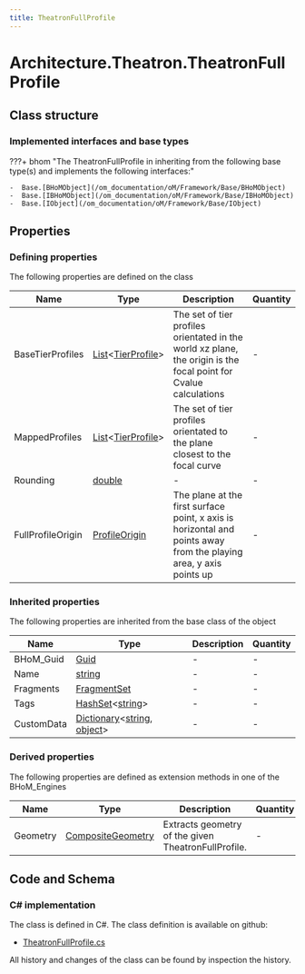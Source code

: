 ```yaml
---
title: TheatronFullProfile
---
```


# Architecture.Theatron.TheatronFullProfile



## Class structure

### Implemented interfaces and base types

???+ bhom "The TheatronFullProfile in inheriting from the following base type(s) and implements the following interfaces:"

    -  Base.[BHoMObject](/om_documentation/oM/Framework/Base/BHoMObject)
    -  Base.[IBHoMObject](/om_documentation/oM/Framework/Base/IBHoMObject)
    -  Base.[IObject](/om_documentation/oM/Framework/Base/IObject)


## Properties



### Defining properties

The following properties are defined on the class

| Name             | Type             | Description      | Quantity         |
|------------------|------------------|------------------|------------------|
| BaseTierProfiles | [List](https://learn.microsoft.com/en-us/dotnet/api/System.Collections.Generic.List-1?view=netstandard-2.0)&lt;[TierProfile](/om_documentation/oM/Analytical/Architecture/Theatron/TierProfile)&gt; | The set of tier profiles orientated in the world xz plane, the origin is the focal point for Cvalue calculations | - |
| MappedProfiles | [List](https://learn.microsoft.com/en-us/dotnet/api/System.Collections.Generic.List-1?view=netstandard-2.0)&lt;[TierProfile](/om_documentation/oM/Analytical/Architecture/Theatron/TierProfile)&gt; | The set of tier profiles orientated to the plane closest to the focal curve | - |
| Rounding | [double](https://learn.microsoft.com/en-us/dotnet/api/System.Double?view=netstandard-2.0) | - | - |
| FullProfileOrigin | [ProfileOrigin](/om_documentation/oM/Analytical/Architecture/Theatron/ProfileOrigin) | The plane at the first surface point, x axis is horizontal and points away from the playing area, y axis points up | - |


### Inherited properties
The following properties are inherited from the base class of the object

| Name             | Type             | Description      | Quantity         |
|------------------|------------------|------------------|------------------|
| BHoM_Guid | [Guid](https://learn.microsoft.com/en-us/dotnet/api/System.Guid?view=netstandard-2.0) | - | - |
| Name | [string](https://learn.microsoft.com/en-us/dotnet/api/System.String?view=netstandard-2.0) | - | - |
| Fragments | [FragmentSet](/om_documentation/oM/Framework/Base/FragmentSet) | - | - |
| Tags | [HashSet](https://learn.microsoft.com/en-us/dotnet/api/System.Collections.Generic.HashSet-1?view=netstandard-2.0)&lt;[string](https://learn.microsoft.com/en-us/dotnet/api/System.String?view=netstandard-2.0)&gt; | - | - |
| CustomData | [Dictionary](https://learn.microsoft.com/en-us/dotnet/api/System.Collections.Generic.Dictionary-2?view=netstandard-2.0)&lt;[string](https://learn.microsoft.com/en-us/dotnet/api/System.String?view=netstandard-2.0), [object](https://learn.microsoft.com/en-us/dotnet/api/System.Object?view=netstandard-2.0)&gt; | - | - |


### Derived properties

The following properties are defined as extension methods in one of the BHoM_Engines

| Name             | Type             | Description      | Quantity         | Engine           |
|------------------|------------------|------------------|------------------|------------------|
| Geometry | [CompositeGeometry](/om_documentation/oM/Dimensional/Geometry/CompositeGeometry) | Extracts geometry of the given TheatronFullProfile. | - | Architecture_Engine |


## Code and Schema

### C# implementation

The class is defined in C#. The class definition is available on github:

- [TheatronFullProfile.cs](https://github.com/BHoM/BHoM/blob/develop/Architecture_oM/Theatron/Elements/TheatronFullProfile.cs)

All history and changes of the class can be found by inspection the history.

